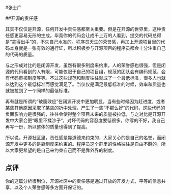 #张士广


##开源的责任感

其实不仅仅是开源，任何开发中责任感都至关重要。但是在开源的世界里，这种责任感更容易无形的生成。毕竟你的代码会让成千上万的人看到，提交的代码总得是“拿得出手”的，不失自己水准的。程序员天生的荣誉感，再加上开源项目里的代码本身就是一张有效的通行证，所以积极参与开源项目的程序员都会十分注重自己的代码的质量。

与之形成对比的是闭源开发，虽然有很多制度来约束，人的荣誉感也很强，但是闭源的代码看到的人有限，可能仅限于自己的项目组，规范的团队会有编码规范，会有代码审核制度等等。不过这些规范和制度往往就成了一个最低标准，很多人也就以达到这个最低标准而感觉满足了。当仅仅是满足最低标准的时候，效率和质量也就被拉到了一个同样的最低标准。

再有就是所谓的“破窗效应”在闭源开发中更加明显，当有些时候因为赶进度，或者某些其他原因采取了某些的折中处理，产生了一些“不那么好”的代码，这些代码的负面影响力是很强的，往往会使得整个项目未来的质量被拉低，与之对比是开源开发中大家会更“眼里不揉沙子”，对坏代码的容忍度要低很多，你写的不好，我自己再写一份，所以整体的质量也得到了提高。

所以说，开源社区里，责任感是靠道德来约束的，大家关心的是自己的名誉，而闭源开发中更多的是靠制度来约束的。程序员这个群里的性格往往是自由不羁的，所以大家更希望的是自己来约束自己而不是靠外界的制度。


## 点评 ## 
你的这篇分析很到位，开源社区中的责任感是通过开放的开发方式，平等的信息共享，以及个人荣誉感等多方面开保证的。
